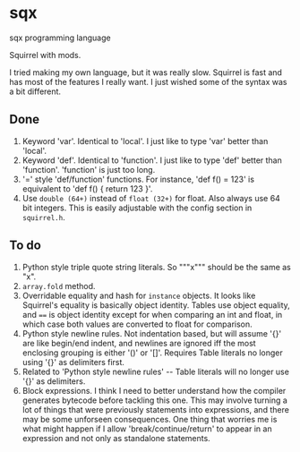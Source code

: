 # sqx

sqx programming language

Squirrel with mods.

I tried making my own language, but it was really slow. Squirrel is fast and has most of the features I really want. I just wished some of the syntax was a bit different.

## Done

1. Keyword 'var'. Identical to 'local'. I just like to type 'var' better than 'local'.
1. Keyword 'def'. Identical to 'function'. I just like to type 'def' better than 'function'. 'function' is just too long.
1. '=' style 'def/function' functions. For instance, 'def f() = 123' is equivalent to 'def f() { return 123 }'.
1. Use `double (64+)` instead of `float (32+)` for float. Also always use 64 bit integers. This is easily adjustable with the config section in `squirrel.h`.

## To do

1. Python style triple quote string literals. So """x""" should be the same as "x".
1. `array.fold` method.
1. Overridable equality and hash for `instance` objects. It looks like Squirrel's equality is basically object identity. Tables use object equality, and `==` is object identity except for when comparing an int and float, in which case both values are converted to float for comparison.
1. Python style newline rules. Not indentation based, but will assume '{}' are like begin/end indent, and newlines are ignored iff the most enclosing grouping is either '()' or '[]'. Requires Table literals no longer using '{}' as delimiters first.
1. Related to 'Python style newline rules' -- Table literals will no longer use '{}' as delimiters.
1. Block expressions. I think I need to better understand how the compiler generates bytecode before tackling this one. This may involve turning a lot of things that were previously statements into expressions, and there may be some unforseen consequences. One thing that worries me is what might happen if I allow 'break/continue/return' to appear in an expression and not only as standalone statements.

